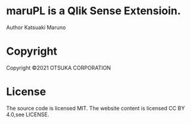 # maruPL is a Qlik Sense Extensioin.


Author
Katsuaki Maruno


# Copyright
Copyright ©2021 OTSUKA CORPORATION

# License
The source code is licensed MIT. The website content is licensed CC BY 4.0,see LICENSE.
 

